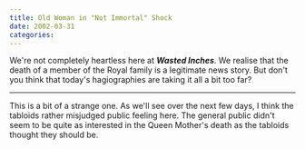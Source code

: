 ```yaml
---
title: Old Woman in "Not Immortal" Shock
date: 2002-03-31
categories:
---
```


We're not completely heartless here at ***Wasted Inches***.
We realise that the death of a member of the Royal family is a legitimate news
story. But don't you think that today's hagiographies are taking it all a bit
too far?

***

This is a bit of a strange one. As we'll see over the next few days, I think
the tabloids rather misjudged public feeling here. The general public didn't
seem to be quite as interested in the Queen Mother's death as the tabloids
thought they should be.
